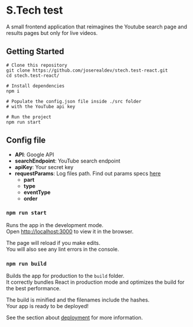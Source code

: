 # S.Tech test 

A small frontend application that reimagines the Youtube search page and results
pages but only for live videos.

## Getting Started

```
# Clone this repository
git clone https://github.com/joserealdev/stech.test-react.git
cd stech.test-react/

# Install dependencies
npm i

# Populate the config.json file inside ./src folder
# with the YouTube api key

# Run the project
npm run start
```

## Config file

* **API**: Google API
* **searchEndpoint**: YouTube search endpoint
* **apiKey**: Your secret key
* **requestParams**: Log files path. Find out params specs [here](https://developers.google.com/youtube/v3/docs/search/list)
    * **part**
    * **type**
    * **eventType**
    * **order**

### `npm run start`

Runs the app in the development mode.\
Open [http://localhost:3000](http://localhost:3000) to view it in the browser.

The page will reload if you make edits.\
You will also see any lint errors in the console.


### `npm run build`

Builds the app for production to the `build` folder.\
It correctly bundles React in production mode and optimizes the build for the best performance.

The build is minified and the filenames include the hashes.\
Your app is ready to be deployed!

See the section about [deployment](https://facebook.github.io/create-react-app/docs/deployment) for more information.
